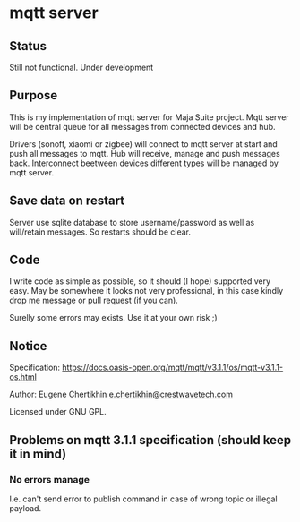 # mqtt server

## Status
Still not functional. Under development

## Purpose
This is my implementation of mqtt server for Maja Suite project. Mqtt server will be central queue for all messages 
from connected devices and hub.

Drivers (sonoff, xiaomi or zigbee) will connect to mqtt server at start and push all messages to mqtt. Hub will receive,
manage and push messages back. Interconnect beetween devices different types will be managed by mqtt server.

## Save data on restart
Server use sqlite database to store username/password as well as will/retain messages. So restarts should be clear.

## Code
I write code as simple as possible, so it should (I hope) supported very easy. May be somewhere it looks not very 
professional, in this case kindly drop me message or pull request (if you can).

Surelly some errors may exists. Use it at your own risk ;)

## Notice
Specification: https://docs.oasis-open.org/mqtt/mqtt/v3.1.1/os/mqtt-v3.1.1-os.html

Author: Eugene Chertikhin <e.chertikhin@crestwavetech.com>

Licensed under GNU GPL.

## Problems on mqtt 3.1.1 specification (should keep it in mind)

### No errors manage
I.e. can't send error to publish command in case of wrong topic or illegal payload.

